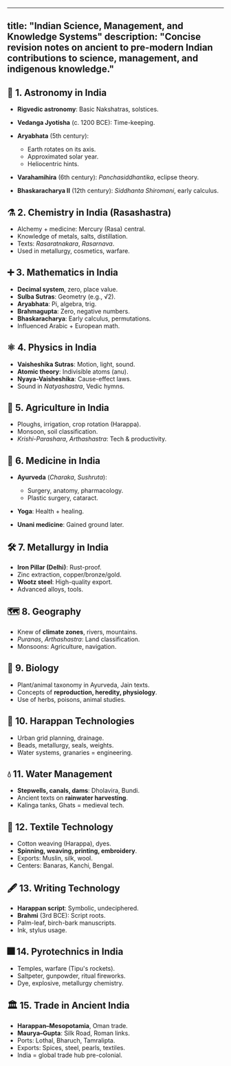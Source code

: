 ---

title: "Indian Science, Management, and Knowledge Systems"
description: "Concise revision notes on ancient to pre-modern Indian contributions to science, management, and indigenous knowledge."
-------------------------------------------------------------------------------------------------------------------------------------

## 🔭 1. Astronomy in India

* **Rigvedic astronomy**: Basic Nakshatras, solstices.
* **Vedanga Jyotisha** (c. 1200 BCE): Time-keeping.
* **Aryabhata** (5th century):

  * Earth rotates on its axis.
  * Approximated solar year.
  * Heliocentric hints.
* **Varahamihira** (6th century): *Panchasiddhantika*, eclipse theory.
* **Bhaskaracharya II** (12th century): *Siddhanta Shiromani*, early calculus.

## ⚗️ 2. Chemistry in India (Rasashastra)

* Alchemy + medicine: Mercury (Rasa) central.
* Knowledge of metals, salts, distillation.
* Texts: *Rasaratnakara*, *Rasarnava*.
* Used in metallurgy, cosmetics, warfare.

## ➕ 3. Mathematics in India

* **Decimal system**, zero, place value.
* **Sulba Sutras**: Geometry (e.g., √2).
* **Aryabhata**: Pi, algebra, trig.
* **Brahmagupta**: Zero, negative numbers.
* **Bhaskaracharya**: Early calculus, permutations.
* Influenced Arabic + European math.

## ⚛️ 4. Physics in India

* **Vaisheshika Sutras**: Motion, light, sound.
* **Atomic theory**: Indivisible atoms (anu).
* **Nyaya-Vaisheshika**: Cause-effect laws.
* Sound in *Natyashastra*, Vedic hymns.

## 🌾 5. Agriculture in India

* Ploughs, irrigation, crop rotation (Harappa).
* Monsoon, soil classification.
* *Krishi-Parashara*, *Arthashastra*: Tech & productivity.

## 🏥 6. Medicine in India

* **Ayurveda** (*Charaka*, *Sushruta*):

  * Surgery, anatomy, pharmacology.
  * Plastic surgery, cataract.
* **Yoga**: Health + healing.
* **Unani medicine**: Gained ground later.

## 🛠️ 7. Metallurgy in India

* **Iron Pillar (Delhi)**: Rust-proof.
* Zinc extraction, copper/bronze/gold.
* **Wootz steel**: High-quality export.
* Advanced alloys, tools.

## 🗺️ 8. Geography

* Knew of **climate zones**, rivers, mountains.
* *Puranas*, *Arthashastra*: Land classification.
* Monsoons: Agriculture, navigation.

## 🧬 9. Biology

* Plant/animal taxonomy in Ayurveda, Jain texts.
* Concepts of **reproduction, heredity, physiology**.
* Use of herbs, poisons, animal studies.

## 🏺 10. Harappan Technologies

* Urban grid planning, drainage.
* Beads, metallurgy, seals, weights.
* Water systems, granaries = engineering.

## 💧 11. Water Management

* **Stepwells, canals, dams**: Dholavira, Bundi.
* Ancient texts on **rainwater harvesting**.
* Kalinga tanks, Ghats = medieval tech.

## 👗 12. Textile Technology

* Cotton weaving (Harappa), dyes.
* **Spinning, weaving, printing, embroidery**.
* Exports: Muslin, silk, wool.
* Centers: Banaras, Kanchi, Bengal.

## 🖋️ 13. Writing Technology

* **Harappan script**: Symbolic, undeciphered.
* **Brahmi** (3rd BCE): Script roots.
* Palm-leaf, birch-bark manuscripts.
* Ink, stylus usage.

## 🎆 14. Pyrotechnics in India

* Temples, warfare (Tipu's rockets).
* Saltpeter, gunpowder, ritual fireworks.
* Dye, explosive, metallurgy chemistry.

## 🏛️ 15. Trade in Ancient India

* **Harappan–Mesopotamia**, Oman trade.
* **Maurya–Gupta**: Silk Road, Roman links.
* Ports: Lothal, Bharuch, Tamralipta.
* Exports: Spices, steel, pearls, textiles.
* India = global trade hub pre-colonial.
